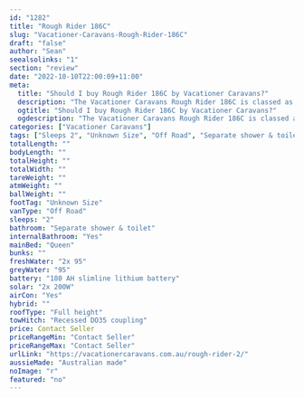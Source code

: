 ```yaml
---
id: "1282"
title: "Rough Rider 186C"
slug: "Vacationer-Caravans-Rough-Rider-186C"
draft: "false"
author: "Sean"
seealsolinks: "1"
section: "review"
date: "2022-10-10T22:00:09+11:00"
meta:
  title: "Should I buy Rough Rider 186C by Vacationer Caravans?"
  description: "The Vacationer Caravans Rough Rider 186C is classed as Off Road, and sleeps 2 people. It is Australian made and comes in at Unknown Size. It generally has Separate shower & toilet."
  ogtitle: "Should I buy Rough Rider 186C by Vacationer Caravans?"
  ogdescription: "The Vacationer Caravans Rough Rider 186C is classed as Off Road, and sleeps 2 people. It is Australian made and comes in at Unknown Size. It generally has Separate shower & toilet."
categories: ["Vacationer Caravans"]
tags: ["Sleeps 2", "Unknown Size", "Off Road", "Separate shower & toilet", "Full height", "Price Unknown", "Australian made"]
totalLength: ""
bodyLength: ""
totalHeight: ""
totalWidth: ""
tareWeight: ""
atmWeight: ""
ballWeight: ""
footTag: "Unknown Size"
vanType: "Off Road"
sleeps: "2"
bathroom: "Separate shower & toilet"
internalBathroom: "Yes"
mainBed: "Queen"
bunks: ""
freshWater: "2x 95"
greyWater: "95"
battery: "180 AH slimline lithium battery"
solar: "2x 200W"
airCon: "Yes"
hybrid: ""
roofType: "Full height"
towHitch: "Recessed DO35 coupling"
price: Contact Seller
priceRangeMin: "Contact Seller"
priceRangeMax: "Contact Seller"
urlLink: "https://vacationercaravans.com.au/rough-rider-2/"
aussieMade: "Australian made"
noImage: "r"
featured: "no"
---
```

